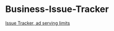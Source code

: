 # Business-Issue-Tracker

[Issue Tracker, ad serving limits ](https://www.notion.so/Issue-Tracker-ad-serving-limits-57836adc2c03420d9ab55ff106c567f6)